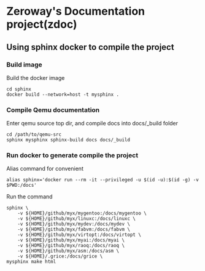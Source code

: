 # Zeroway's Documentation project(zdoc)

## Using sphinx docker to compile the project

### Build image

Build the docker image

	cd sphinx
	docker build --network=host -t mysphinx .

### Compile Qemu documentation

Enter qemu source top dir, and compile docs into docs/_build folder

	cd /path/to/qemu-src
	sphinx mysphinx sphinx-build docs docs/_build

### Run docker to generate compile the project

Alias command for convenient

	alias sphinx='docker run --rm -it --privileged -u $(id -u):$(id -g) -v $PWD:/docs'

Run the command

	sphinx \
		-v ${HOME}/github/myx/mygentoo:/docs/mygentoo \
		-v ${HOME}/github/myx/linuxc:/docs/linuxc \
		-v ${HOME}/github/myx/mydev:/docs/mydev \
		-v ${HOME}/github/myx/fabvm:/docs/fabvm \
		-v ${HOME}/github/myx/virtopt:/docs/virtopt \
		-v ${HOME}/github/myx/myai:/docs/myai \
		-v ${HOME}/github/myx/raoq:/docs/raoq \
		-v ${HOME}/github/myx/asm:/docs/asm \
		-v ${HOME}/.grice:/docs/grice \
	mysphinx make html

